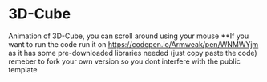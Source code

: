 # 3D-Cube
Animation of 3D-Cube, you can scroll around using your mouse **If you want to run the code run it on https://codepen.io/Armweak/pen/WNMWYjm as it has some pre-downloaded libraries needed (just copy paste the code) remeber to fork your own version so you dont interfere with the public template
